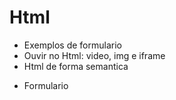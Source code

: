 # Html
- Exemplos de formulario
- Ouvir no Html: video, img e iframe
- Html de forma semantica 
* Formulario 

